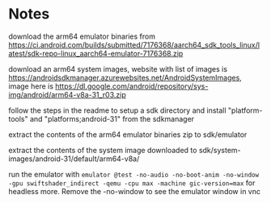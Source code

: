# Notes

download the arm64 emulator binaries from https://ci.android.com/builds/submitted/7176368/aarch64_sdk_tools_linux/latest/sdk-repo-linux_aarch64-emulator-7176368.zip

download an arm64 system images, website with list of images is https://androidsdkmanager.azurewebsites.net/AndroidSystemImages, image here is https://dl.google.com/android/repository/sys-img/android/arm64-v8a-31_r03.zip

follow the steps in the readme to setup a sdk directory and install "platform-tools" and "platforms;android-31" from the sdkmanager

extract the contents of the arm64 emulator binaries zip to sdk/emulator

extract the contents of the system image downloaded to sdk/system-images/android-31/default/arm64-v8a/

run the emulator with `emulator @test -no-audio -no-boot-anim -no-window -gpu swiftshader_indirect -qemu -cpu max -machine gic-version=max` for headless more. Remove the -no-window to see the emulator window in vnc
